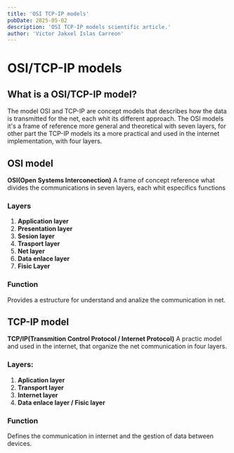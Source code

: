 ```yaml
---
title: 'OSI TCP-IP models'
pubDate: 2025-05-02
description: 'OSI TCP-IP models scientific article.'
author: 'Victor Jakxel Islas Carreon'
---
```


# OSI/TCP-IP models

## What is a OSI/TCP-IP model?

The model OSI and TCP-IP are concept models that describes how the data is transmitted for the net, each whit its different approach.
The OSI models it's a frame of reference more general and theoretical with seven layers, for other part the TCP-IP models its a more practical and used in the internet implementation, with four layers.

## OSI model
**OSI(Open Systems Interconection)**
A frame of concept reference what divides the communications in seven layers, each whit especifics functions
### Layers
1. **Application layer**
2. **Presentation layer**
3. **Sesion layer**
4. **Trasport layer**
5. **Net layer**
6. **Data enlace layer**
7. **Fisic Layer**

### Function
Provides a estructure for understand and analize the communication in net.

## TCP-IP model
**TCP/IP(Transmition Control Protocol / Internet Protocol)**
A practic model and used in the internet, that organize the net communication in four layers.

### Layers:
1. **Aplication layer**
2. **Transport layer**
3. **Internet layer**
4. **Data enlace layer / Fisic layer**

### Function
Defines the communication in internet and the gestion of data between devices.


